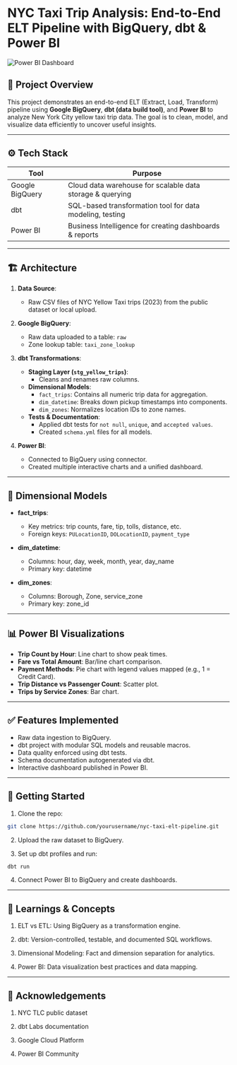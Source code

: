 # NYC Taxi Trip Analysis: End-to-End ELT Pipeline with BigQuery, dbt & Power BI

![Power BI Dashboard](images/powerbi_dashboard.png)

## 📌 Project Overview
This project demonstrates an end-to-end ELT (Extract, Load, Transform) pipeline using **Google BigQuery**, **dbt (data build tool)**, and **Power BI** to analyze New York City yellow taxi trip data. The goal is to clean, model, and visualize data efficiently to uncover useful insights.

---

## ⚙️ Tech Stack

| Tool          | Purpose                                                   |
|---------------|------------------------------------------------------------|
| Google BigQuery | Cloud data warehouse for scalable data storage & querying |
| dbt           | SQL-based transformation tool for data modeling, testing   |
| Power BI      | Business Intelligence for creating dashboards & reports    |

---

## 🏗️ Architecture

1. **Data Source**:
   - Raw CSV files of NYC Yellow Taxi trips (2023) from the public dataset or local upload.

2. **Google BigQuery**:
   - Raw data uploaded to a table: `raw`
   - Zone lookup table: `taxi_zone_lookup`

3. **dbt Transformations**:
   - **Staging Layer (`stg_yellow_trips`)**:
     - Cleans and renames raw columns.
   - **Dimensional Models**:
     - `fact_trips`: Contains all numeric trip data for aggregation.
     - `dim_datetime`: Breaks down pickup timestamps into components.
     - `dim_zones`: Normalizes location IDs to zone names.
   - **Tests & Documentation**:
     - Applied dbt tests for `not null`, `unique`, and `accepted values`.
     - Created `schema.yml` files for all models.

4. **Power BI**:
   - Connected to BigQuery using connector.
   - Created multiple interactive charts and a unified dashboard.

---

## 🧱 Dimensional Models

- **fact_trips**:
  - Key metrics: trip counts, fare, tip, tolls, distance, etc.
  - Foreign keys: `PULocationID`, `DOLocationID`, `payment_type`

- **dim_datetime**:
  - Columns: hour, day, week, month, year, day_name
  - Primary key: datetime

- **dim_zones**:
  - Columns: Borough, Zone, service_zone
  - Primary key: zone_id

---

## 📊 Power BI Visualizations

- **Trip Count by Hour**: Line chart to show peak times.
- **Fare vs Total Amount**: Bar/line chart comparison.
- **Payment Methods**: Pie chart with legend values mapped (e.g., 1 = Credit Card).
- **Trip Distance vs Passenger Count**: Scatter plot.
- **Trips by Service Zones**: Bar chart.

---

## ✅ Features Implemented

- Raw data ingestion to BigQuery.
- dbt project with modular SQL models and reusable macros.
- Data quality enforced using dbt tests.
- Schema documentation autogenerated via dbt.
- Interactive dashboard published in Power BI.

---

## 🚀 Getting Started

1. Clone the repo:

```bash
git clone https://github.com/yourusername/nyc-taxi-elt-pipeline.git
```

2. Upload the raw dataset to BigQuery.

3. Set up dbt profiles and run:

```bash
dbt run
```

4. Connect Power BI to BigQuery and create dashboards.

---

## 🧠 Learnings & Concepts

1. ELT vs ETL: Using BigQuery as a transformation engine.

2. dbt: Version-controlled, testable, and documented SQL workflows.

3. Dimensional Modeling: Fact and dimension separation for analytics.

4. Power BI: Data visualization best practices and data mapping.

---

## 🙌 Acknowledgements

1. NYC TLC public dataset

2. dbt Labs documentation

3. Google Cloud Platform

4. Power BI Community
